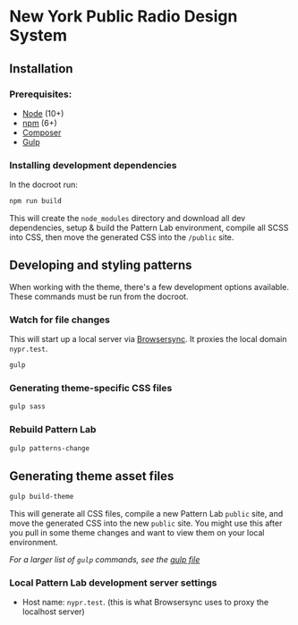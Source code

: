 # New York Public Radio Design System

## Installation

### Prerequisites:

- [Node](https://nodejs.org/en/) (10+)
- [npm](https://nodejs.org/) (6+)
- [Composer](https://getcomposer.org/)
- [Gulp](https://gulpjs.com/)

### Installing development dependencies

In the docroot run:

```sh
npm run build
```

This will create the `node_modules` directory and download all dev dependencies,
setup & build the Pattern Lab environment, compile all SCSS into CSS, then move
the generated CSS into the `/public` site.

## Developing and styling patterns

When working with the theme, there's a few development options available.
These commands must be run from the docroot.

### Watch for file changes

This will start up a local server via [Browsersync](https://browsersync.io/).
It proxies the local domain `nypr.test`.

```sh
gulp
```

### Generating theme-specific CSS files

```sh
gulp sass
```

### Rebuild Pattern Lab

```sh
gulp patterns-change
```

## Generating theme asset files

```sh
gulp build-theme
```

This will generate all CSS files, compile a new Pattern Lab `public` site,
and move the generated CSS into the new `public` site. You might use this after
you pull in some theme changes and want to view them on your local environment.

_For a larger list of `gulp` commands, see the [gulp file](gulpfile.js)_


### Local Pattern Lab development server settings

- Host name: `nypr.test`. (this is what Browsersync uses to proxy the localhost
server)
